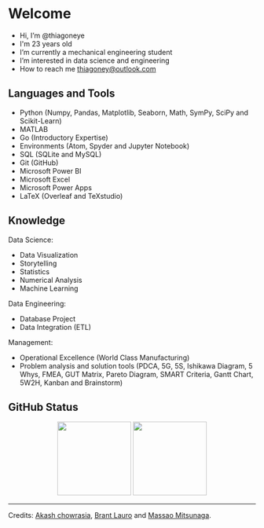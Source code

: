 # Welcome

- Hi, I’m @thiagoneye
- I'm 23 years old
- I’m currently a mechanical engineering student
- I’m interested in data science and engineering
- How to reach me thiagoney@outlook.com

## Languages and Tools

- Python (Numpy, Pandas, Matplotlib, Seaborn, Math, SymPy, SciPy and Scikit-Learn)
- MATLAB
- Go (Introductory Expertise)
- Environments (Atom, Spyder and Jupyter Notebook)
- SQL (SQLite and MySQL)
- Git (GitHub)
- Microsoft Power BI
- Microsoft Excel
- Microsoft Power Apps
- LaTeX (Overleaf and TeXstudio)

## Knowledge

Data Science:

- Data Visualization
- Storytelling
- Statistics
- Numerical Analysis
- Machine Learning

Data Engineering:

- Database Project
- Data Integration (ETL)

Management:

- Operational Excellence (World Class Manufacturing)
- Problem analysis and solution tools (PDCA, 5G, 5S, Ishikawa Diagram, 5 Whys, FMEA, GUT Matrix, Pareto Diagram, SMART Criteria, Gantt Chart, 5W2H, Kanban and Brainstorm)

## GitHub Status

<p align= "center">
  <img height= "150" src="https://github-readme-stats.vercel.app/api?username=thiagoneye&theme=react&show_icons=true&include_all_commits=true" />
  <img height= "150" src="https://github-readme-stats.vercel.app/api/top-langs/?username=thiagoneye&theme=react&layout=compact" />
</p>

---

[comment]: <> (<p align="left"> <img src="https://komarev.com/ghpvc/?username=thiagoneye" alt="thiagoneye" /> </p>)

Credits: [Akash chowrasia](https://github.com/Akash-chowrasia), [Brant Lauro](https://github.com/BrantLauro) and [Massao Mitsunaga](https://github.com/MassaoMitsunaga).

<!---
thiagoneye/thiagoneye is a ✨ special ✨ repository because its `README.md` (this file) appears on your GitHub profile.
You can click the Preview link to take a look at your changes.
--->

